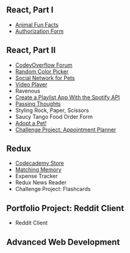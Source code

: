 ## React, Part I

* [Animal Fun Facts](https://fed-js-react-animal-fun-facts.netlify.app/)
* [Authorization Form](https://fed-authorization-form.netlify.app/)

## React, Part II

* [CodeyOverflow Forum](https://fed-codey-overflow-forum.netlify.app/)
* [Random Color Picker](https://fed-random-color.netlify.app)
* [Social Network for Pets](https://fed-social-network-for-pets.netlify.app/)
* [Video Player](https://fed-video-player.netlify.app/)
* Ravenous
* [Create a Playlist App With the Spotify API](https://jammming-react18.netlify.app/)
* [Passing Thoughts](https://fed-react-hooks-passing-thoughts.netlify.app/)
* Styling Rock, Paper, Scissors
* Saucy Tango Food Order Form
* [Adopt a Pet!](https://fed-adopt-a-pet-react-router-v6.netlify.app/)
* [Challenge Project: Appointment Planner](https://fed-appointment-planner.netlify.app/)

## Redux

* [Codecademy Store](https://fed-codecademy-store.netlify.app/)
* [Matching Memory](https://fed-matching-memory-react-redux.netlify.app/)
* Expense Tracker
* Redux News Reader
* Challenge Project: Flashcards

## Portfolio Project: Reddit Client

* Reddit Client

## Advanced Web Development
